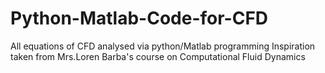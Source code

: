 # Python-Matlab-Code-for-CFD
All equations of CFD analysed via python/Matlab programming
Inspiration taken from Mrs.Loren Barba's course on Computational Fluid Dynamics

